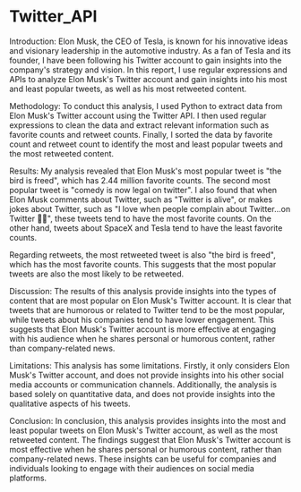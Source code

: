 # Twitter_API

Introduction:
Elon Musk, the CEO of Tesla, is known for his innovative ideas and visionary leadership in the automotive industry. As a fan of Tesla and its founder, I have been following his Twitter account to gain insights into the company's strategy and vision. In this report, I use regular expressions and APIs to analyze Elon Musk's Twitter account and gain insights into his most and least popular tweets, as well as his most retweeted content.

Methodology:
To conduct this analysis, I used Python to extract data from Elon Musk's Twitter account using the Twitter API. I then used regular expressions to clean the data and extract relevant information such as favorite counts and retweet counts. Finally, I sorted the data by favorite count and retweet count to identify the most and least popular tweets and the most retweeted content.

Results:
My analysis revealed that Elon Musk's most popular tweet is "the bird is freed", which has 2.44 million favorite counts. The second most popular tweet is "comedy is now legal on twitter". I also found that when Elon Musk comments about Twitter, such as "Twitter is alive", or makes jokes about Twitter, such as "I love when people complain about Twitter...on Twitter 🤣🤣", these tweets tend to have the most favorite counts. On the other hand, tweets about SpaceX and Tesla tend to have the least favorite counts.

Regarding retweets, the most retweeted tweet is also "the bird is freed", which has the most favorite counts. This suggests that the most popular tweets are also the most likely to be retweeted.

Discussion:
The results of this analysis provide insights into the types of content that are most popular on Elon Musk's Twitter account. It is clear that tweets that are humorous or related to Twitter tend to be the most popular, while tweets about his companies tend to have lower engagement. This suggests that Elon Musk's Twitter account is more effective at engaging with his audience when he shares personal or humorous content, rather than company-related news.

Limitations:
This analysis has some limitations. Firstly, it only considers Elon Musk's Twitter account, and does not provide insights into his other social media accounts or communication channels. Additionally, the analysis is based solely on quantitative data, and does not provide insights into the qualitative aspects of his tweets.

Conclusion:
In conclusion, this analysis provides insights into the most and least popular tweets on Elon Musk's Twitter account, as well as the most retweeted content. The findings suggest that Elon Musk's Twitter account is most effective when he shares personal or humorous content, rather than company-related news. These insights can be useful for companies and individuals looking to engage with their audiences on social media platforms.
